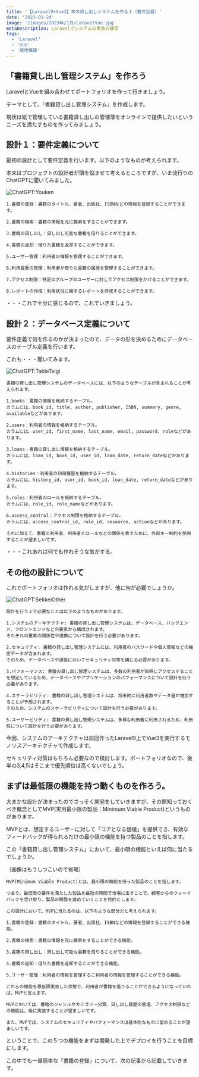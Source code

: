 ```yaml
---
title: '【Laravel9×Vue3】本の貸し出しシステムを作る１（要件定義）'
date: '2023-01-24'
image: '/images/2023年/1月/LaravelVue.jpg'
metaDescription: Laravelでシステムの実装の練習
tags:
  - 'Laravel'
  - 'Vue'
  - '環境構築'
---
```


## 「書籍貸し出し管理システム」を作ろう
LaravelとVueを組み合わせてポートフォリオを作って行きましょう。

テーマとして、「<bold>書籍貸し出し管理システム</bold>」を作成します。

現状は紙で管理している書籍貸し出しの管理簿をオンラインで提供したいというニーズを満たすものを作ってみましょう。

## 設計１：要件定義について

最初の設計として<red>要件定義</red>を行います。以下のようなものが考えられます。

本来はプロジェクトの設計者が頭を悩ませて考えるところですが、いま流行りの<bold>ChatGPT</bold>に聞いてみました。


![ChatGPT:Youken](/images/2023年/1月/Youken.jpg)

```
1.書籍の登録：書籍のタイトル、著者、出版社、ISBNなどの情報を登録することができます。

2.書籍の検索：書籍の情報を元に検索をすることができます。

3.書籍の貸し出し：貸し出し可能な書籍を借りることができます。

4.書籍の返却：借りた書籍を返却することができます。

5.ユーザー管理：利用者の情報を管理することができます。

6.利用履歴の管理：利用者が借りた書籍の履歴を管理することができます。

7.アクセス制限：特定のグループのユーザーに対してアクセス制限をかけることができます。

8.レポートの作成：利用状況に関するレポートを作成することができます。
```

・・・これで十分に感じるので、これでいきましょう。


## 設計２：データベース定義について

要件定義で何を作るのかが決まったので、データの形を決めるために<red>データベースのテーブル定義</red>を行います。

これも・・・聞いてみます。

![ChatGPT:TableTeigi](/images/2023年/1月/TableTeigi.jpg)

```
書籍の貸し出し管理システムのデータベースには、以下のようなテーブルが含まれることが考えられます。

1.books：書籍の情報を格納するテーブル。
カラムには、book_id, title, author, publisher, ISBN, summary, genre, availableなどがあります。

2.users：利用者の情報を格納するテーブル。
カラムには、user_id, first_name, last_name, email, password, roleなどがあります。

3.loans：書籍の貸し出し情報を格納するテーブル。
カラムには、loan_id, book_id, user_id, loan_date, return_dateなどがあります。

4.histories：利用者の利用履歴を格納するテーブル。
カラムには、history_id, user_id, book_id, loan_date, return_dateなどがあります。

5.roles：利用者のロールを格納するテーブル。
カラムには、role_id, role_nameなどがあります。

6.access_control：アクセス制限を格納するテーブル。
カラムには、access_control_id, role_id, resource, actionなどがあります。

それに加えて、書籍と利用者、利用者とロールなどの関係を表すために、外部キー制約を使用することが望ましいです。
```

・・・これあれば何でも作れそうな気がする。

## その他の設計について

これでポートフォリオは作れる気がしますが、他に何が必要でしょうか。

![ChatGPT:SekkeiOther](/images/2023年/1月/Other.jpg)

```
設計を行う上で必要なことは以下のようなものがあります。

1.システムのアーキテクチャ: 書籍の貸し出し管理システムは、データベース、バックエンド、フロントエンドなどの要素から構成されます。
それぞれの要素の関係性や連携について設計を行う必要があります。

2.セキュリティ: 書籍の貸し出し管理システムには、利用者のパスワードや個人情報などの機密データが含まれます。
そのため、データベースや通信においてセキュリティ対策を講じる必要があります。

3.パフォーマンス: 書籍の貸し出し管理システムは、多数の利用者が同時にアクセスすることを想定しているため、データベースやアプリケーションのパフォーマンスについて設計を行う必要があります。

4.スケーラビリティ: 書籍の貸し出し管理システムは、将来的に利用者数やデータ量が増加することが予想されます。
そのため、システムのスケーラビリティについて設計を行う必要があります。

5.ユーザービリティ: 書籍の貸し出し管理システムは、多様な利用者に利用されるため、利用性について設計を行う必要があります。
```

今回、システムのアーキテクチャは前回作ったLaravel9上でVue3を実行するモノリスアーキテクチャで作成します。

セキュリティ対策はもちろん必要なので検討します。ポートフォリオなので、後半の3,4,5はそこまで優先順位は高くないでしょう。


## まずは最低限の機能を持つ動くものを作ろう。

大まかな設計が決まったのでさっそく開発をしていきますが、その際知っておくべき概念として<red>MVP(実用最小限の製品：Minimum Viable Product)</red>というものがあります。

MVPとは、想定するユーザーに対して「コアとなる価値」を提供でき、有効なフィードバックが得られるだけの最小限の機能を持つ製品のことを指します。

この「書籍貸し出し管理システム」において、最小限の機能といえば何に当たるでしょうか。

（画像はもうしつこいので省略）

```
MVP(Minimum Viable Product)とは、最小限の機能を持った製品のことを指します。

つまり、最低限の要件を満たした製品を最短の時間で市場に出すことで、顧客からのフィードバックを受け取り、製品の開発を進めていくことを目的とします。

この設計において、MVPに当たるのは、以下のような部分だと考えられます。

1.書籍の登録：書籍のタイトル、著者、出版社、ISBNなどの情報を登録することができる機能。

2.書籍の検索：書籍の情報を元に検索をすることができる機能。

3.書籍の貸し出し：貸し出し可能な書籍を借りることができる機能。

4.書籍の返却：借りた書籍を返却することができる機能。

5.ユーザー管理：利用者の情報を管理するこ利用者の情報を管理することができる機能。

これらの機能を最低限実装した状態で、利用者が書籍を借りることができるようになっていれば、MVPと言えます。

MVPにおいては、書籍のジャンルやカテゴリー分類、貸し出し履歴の管理、アクセス制限などの機能は、後に実装することが望ましいです。

また、MVPでは、システムのセキュリティやパフォーマンスは基本的なものに留めることが望ましいです。
```

ということで、この５つの機能をまずは開発した上でデプロイを行うことを目標にします。

この中でも一番簡単な「書籍の登録」について、次の記事から記載していきます。
